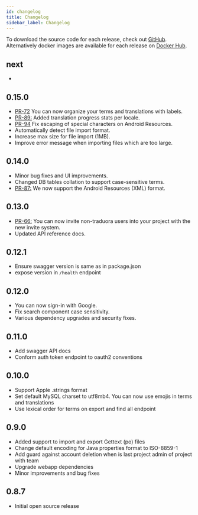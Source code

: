 ```yaml
---
id: changelog
title: Changelog
sidebar_label: Changelog
---
```


To download the source code for each release, check out [GitHub](https://github.com/traduora/traduora/releases). Alternatively docker images are available for each release on [Docker Hub](https://cloud.docker.com/u/traduora/repository/docker/traduora/traduora).

## next
-

## 0.15.0
- [PR-72](https://github.com/traduora/traduora/pull/72) You can now organize your terms and translations with labels.
- [PR-89:](https://github.com/traduora/traduora/pull/89) Added translation progress stats per locale.
- [PR-94](https://github.com/traduora/traduora/pull/94) Fix escaping of special characters on Android Resources.
- Automatically detect file import format.
- Increase max size for file import (1MB).
- Improve error message when importing files which are too large.

## 0.14.0
- Minor bug fixes and UI improvements.
- Changed DB tables collation to support case-sensitive terms.
- [PR-87:](https://github.com/traduora/traduora/pull/87) We now support the Android Resources (XML) format.

## 0.13.0
- [PR-66:](https://github.com/traduora/traduora/pull/66) You can now invite non-traduora users into your project with the new invite system.
- Updated API reference docs.

## 0.12.1
- Ensure swagger version is same as in package.json
- expose version in `/health` endpoint

## 0.12.0
- You can now sign-in with Google.
- Fix search component case sensitivity.
- Various dependency upgrades and security fixes.

## 0.11.0
- Add swagger API docs
- Conform auth token endpoint to oauth2 conventions

## 0.10.0
- Support Apple .strings format
- Set default MySQL charset to utf8mb4. You can now use emojis in terms and translations
- Use lexical order for terms on export and find all endpoint

## 0.9.0
- Added support to import and export Gettext (po) files
- Change default encoding for Java properties format to ISO-8859-1
- Add guard against account deletion when is last project admin of project with team
- Upgrade webapp dependencies
- Minor improvements and bug fixes

## 0.8.7
- Initial open source release
